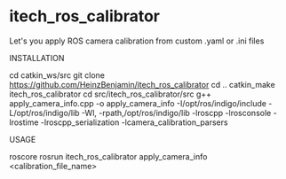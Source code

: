 # itech_ros_calibrator
Let's you apply ROS camera calibration from custom .yaml or .ini files

INSTALLATION

cd catkin_ws/src
git clone https://github.com/HeinzBenjamin/itech_ros_calibrator
cd ..
catkin_make itech_ros_calibrator
cd src/itech_ros_calibrator/src
g++ apply_camera_info.cpp -o apply_camera_info -I/opt/ros/indigo/include -L/opt/ros/indigo/lib -Wl, -rpath,/opt/ros/indigo/lib -lroscpp -lrosconsole -lrostime -lroscpp_serialization -lcamera_calibration_parsers

USAGE

roscore
rosrun itech_ros_calibrator apply_camera_info <camera topic> <calibration_file_name>
